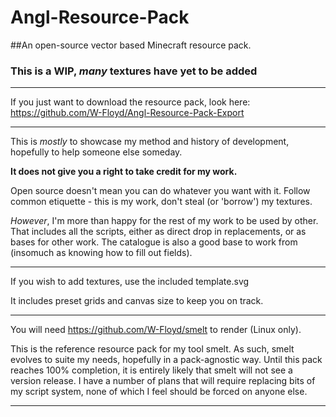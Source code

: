# Angl-Resource-Pack
##An open-source vector based Minecraft resource pack.
### This is a WIP, *many* textures have yet to be added

***

If you just want to download the resource pack, look here: https://github.com/W-Floyd/Angl-Resource-Pack-Export

***

This is *mostly* to showcase my method and history of development, hopefully to help someone else someday.  

**It does not give you a right to take credit for my work.**

Open source doesn't mean you can do whatever you want with it. Follow common etiquette - this is my work, don't steal (or 'borrow') my textures.  

*However*, I'm more than happy for the rest of my work to be used by other. That includes all the scripts, either as direct drop in replacements, or as bases for other work. The catalogue is also a good base to work from (insomuch as knowing how to fill out fields).

***

If you wish to add textures, use the included template.svg  

It includes preset grids and canvas size to keep you on track.

***

You will need https://github.com/W-Floyd/smelt to render (Linux only).  

This is the reference resource pack for my tool smelt. As such, smelt evolves to suite my needs, hopefully in a pack-agnostic way. Until this pack reaches 100% completion, it is entirely likely that smelt will not see a version release. I have a number of plans that will require replacing bits of my script system, none of which I feel should be forced on anyone else.

***
